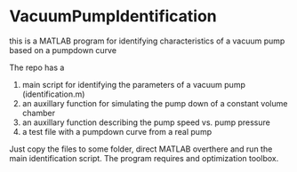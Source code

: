 # VacuumPumpIdentification
this is a MATLAB program for identifying characteristics of a vacuum pump based on a pumpdown curve

The repo has a 
1) main script for identifying the parameters of a vacuum pump (identification.m)
2) an auxillary function for simulating the pump down of a constant volume chamber
3) an auxillary function describing the pump speed vs. pump pressure
4) a test file with a pumpdown curve from a real pump

Just copy the files to some folder, direct MATLAB overthere and run the main identification script.
The program requires and optimization toolbox.
